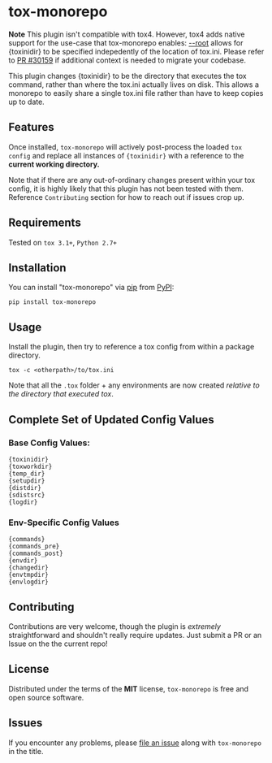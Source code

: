 # tox-monorepo
**Note** This plugin isn't compatible with tox4. However, tox4 adds native support for the use-case that tox-monorepo enables: [--root](https://tox.wiki/en/stable/cli_interface.html#tox---root) allows for {toxinidir} to be specified indepedently of the location of tox.ini.
Please refer to [PR #30159](https://github.com/Azure/azure-sdk-for-python/pull/30159) if additional context is needed to migrate your codebase.

This plugin changes {toxinidir} to be the directory that executes the tox command, rather than where the tox.ini actually lives on disk. This allows a monorepo to easily share a single tox.ini file rather than have to keep copies up to date.

Features
--------

Once installed, `tox-monorepo` will actively post-process the loaded `tox config` and replace all instances of `{toxinidir}` with a reference to the **current working directory.**

Note that if there are any out-of-ordinary changes present within your tox config, it is highly likely that this plugin has not been tested with them. Reference `Contributing` section for how to reach out if issues crop up.

Requirements
------------

Tested on `tox 3.1+`, `Python 2.7+`


Installation
------------

You can install "tox-monorepo" via [pip](https://pypi.org/project/pip/) from [PyPI](https://pypi.org):

```
pip install tox-monorepo
```

Usage
-----

Install the plugin, then try to reference a tox config from within a package directory.

```
tox -c <otherpath>/to/tox.ini

```

Note that all the `.tox` folder + any environments are now created _relative to the directory that executed tox_. 


## Complete Set of Updated Config Values

### Base Config Values:

```
{toxinidir}
{toxworkdir}
{temp_dir}
{setupdir}
{distdir}
{sdistsrc}
{logdir}

```

### Env-Specific Config Values

```
{commands}
{commands_pre}
{commands_post}
{envdir}
{changedir}
{envtmpdir}
{envlogdir}

```

Contributing
------------
Contributions are very welcome, though the plugin is _extremely_ straightforward and shouldn't really require updates. Just submit a PR or an Issue on the the current repo!

License
-------

Distributed under the terms of the **MIT** license, `tox-monorepo` is
free and open source software.

Issues
------

If you encounter any problems, please
[file an issue](https://github.com/Azure/azure-sdk-tools)
along with `tox-monorepo` in the title.

